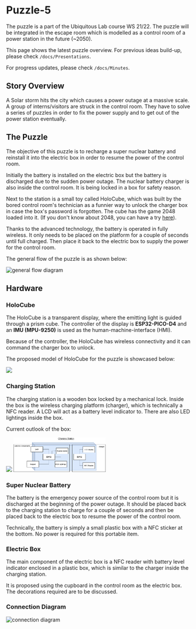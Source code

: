 # Puzzle-5
The puzzle is a part of the Ubiquitous Lab course WS 21/22. The puzzle will be integrated in the escape room which is modelled as a control room of a power station in the future (~2050).

This page shows the latest puzzle overview. For previous ideas build-up, please check `/docs/Presentations`.

For progress updates, please check `/docs/Minutes`.

## Story Overview
A Solar storm hits the city which causes a power outage at a massive scale. A group of interns/visitors are struck in the control room. They have to solve a series of puzzles in order to fix the power supply and to get out of the power station eventually.
## The Puzzle
The objective of this puzzle is to recharge a super nuclear battery and reinstall it into the electric box in order to resume the power of the control room.

Initially the battery is installed on the electric box but the battery is discharged due to the sudden power outage. The nuclear battery charger is also inside the control room. It is being locked in a box for safety reason.

Next to the station is a small toy called HoloCube, which was built by the bored control room's technician as a funnier way to unlock the charger box in case the box's password is forgotten. The cube has the game 2048 loaded into it. (If you don't know about 2048, you can have a try [here](https://2048game.com/)).

Thanks to the advanced technology, the battery is operated in fully wireless. It only needs to be placed on the platform for a couple of seconds until full charged. Then place it back to the electric box to supply the power for the control room.

The general flow of the puzzle is as shown below:

![general flow diagram](docs/Presentations/img/general_flow.png)

## Hardware

### HoloCube

The HoloCube is a transparent display, where the emitting light is guided through a prism cube. The controller of the display is **ESP32-PICO-D4** and an **IMU (MPU-9250)** is used as the human-machine-interface (HMI).

Because of the controller, the HoloCube has wireless connectivity and it can command the charger box to unlock.

The proposed model of HoloCube for the puzzle is showcased below:

<img src="docs/Presentations/img/Holo3.png" width="80%" />

### Charging Station

The charging station is a wooden box locked by a mechanical lock. Inside the box is the wireless charging platform (charger), which is technically a NFC reader. A LCD will act as a battery level indicator to. There are also LED lightings inside the box.

Current outlook of the box:

<img src="docs/Presentations/img/charger_box.jpeg" width=50%>

<img src="docs/Presentations/img/charger_block.png" width=50%>

### Super Nuclear Battery

The battery is the emergency power source of the control room but it is discharged at the beginning of the power outage. It should be placed back to the charging station to charge for a couple of seconds and then be placed back to the electric box to resume the power of the control room.

Technically, the battery is simply a small plastic box with a NFC sticker at the bottom. No power is required for this portable item.

### Electric Box

The main component of the electric box is a NFC reader with battery level indicator enclosed in a plastic box, which is similar to the charger inside the charging station.

It is proposed using the cupboard in the control room as the electric box. The decorations required are to be discussed.

### Connection Diagram

![connection diagram](docs/Presentations/img/connection_diag.png)
